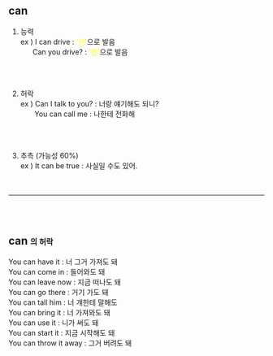 ## can ##

1) 능력  
   ex ) I can drive : <span style="color:yellow">'큰'</span>으로 발음  
   &nbsp;&nbsp;&nbsp;&nbsp;&nbsp;&nbsp;Can you drive? : <span style="color:yellow">'캔'</span>으로 발음
<br>
<br>

2) 허락  
    ex ) Can I talk to you? : 너랑 얘기해도 되니?  
    &nbsp;&nbsp;&nbsp;&nbsp;&nbsp;&nbsp;&nbsp;You can call me : 나한테 전화해
<br>
<br>

3) 추측 (가능성 60%)  
    ex ) It can be true : 사실일 수도 있어.  
<br><br>
---
<br><br>

## can <span style="font-size:15px">의 허락</span> ##  
You can have it : 너 그거 가져도 돼  
You can come in : 들어와도 돼  
You can leave now : 지금 떠나도 돼  
You can go there : 거기 가도 돼  
You can tall him : 너 걔한테 말해도   
You can bring it : 너 가져와도 돼  
You can use it : 니가 써도 돼  
You can start it : 지금 시작해도 돼  
You can throw it away : 그거 버려도 돼  
